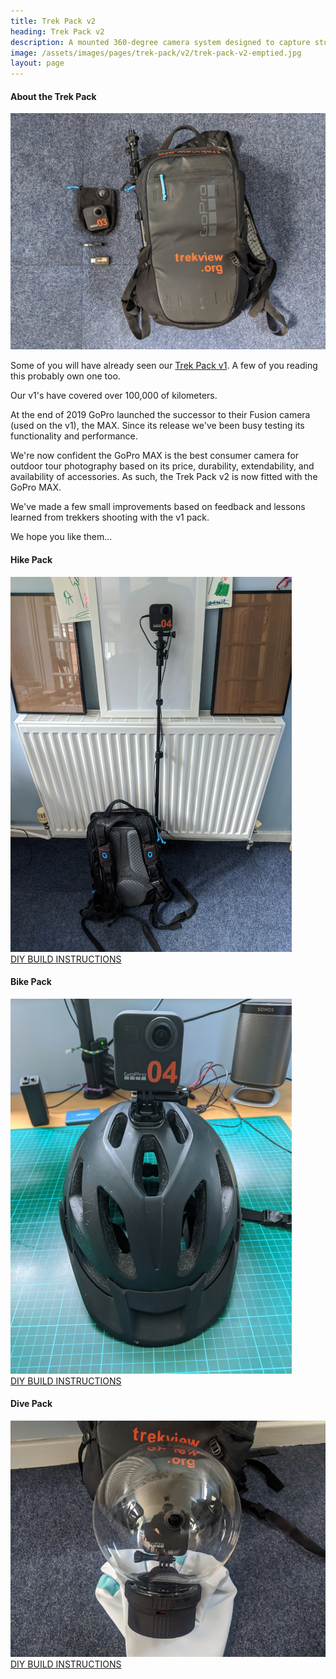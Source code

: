 ```yaml
---
title: Trek Pack v2
heading: Trek Pack v2
description: A mounted 360-degree camera system designed to capture stunning 360-degree Street View tours in all terrains.
image: /assets/images/pages/trek-pack/v2/trek-pack-v2-emptied.jpg
layout: page
---
```


<div class="text-container">

<h4>About the Trek Pack</h4>

<img class="img-fluid" src="/assets/images/pages/trek-pack/v2/trek-pack-v2-emptied.jpg" alt="Trek Pack v2" title="Trek Pack v2">

<p>Some of you will have already seen our <a target="_blank" href="https://docs.google.com/document/d/1oSqSrrQsz7gIDRz7vZsDl7QcjCrFhcG_82nEpbR52tQ/edit?usp=sharing">Trek Pack v1</a>. A few of you reading this probably own one too.</p>

<p>Our v1's have covered over 100,000 of kilometers.</p>

<p>At the end of 2019 GoPro launched the successor to their Fusion camera (used on the v1), the MAX. Since its release we've been busy testing its functionality and performance.</p>

<p>We're now confident the GoPro MAX is the best consumer camera for outdoor tour photography based on its price, durability, extendability, and availability of accessories. As such, the Trek Pack v2 is now fitted with the GoPro MAX.</p>

<p>We've made a few small improvements based on feedback and lessons learned from trekkers shooting with the v1 pack.</p>

<p>We hope you like them...</p>

<h4>Hike Pack</h4>

<img class="img-fluid" src="/assets/images/pages/trek-pack/v2/trek-pack-hike-multi-day.jpg" alt="Trek Pack v2 Hike" title="Trek Pack v2 Multi-day Hike">

<div class="cta button"><a target="_blank" href="https://docs.google.com/document/d/1yGxcXvqZUjf7ZY5FLXhcNmo9B5y8OvbHeB8jyhwlr3k/edit#heading=h.dlbngdf3ch11">DIY BUILD INSTRUCTIONS</a></div>

<h4>Bike Pack</h4>

<img class="img-fluid" src="/assets/images/pages/trek-pack/v2/trek-pack-bike.jpg" alt="Trek Pack v2 Bike" title="Trek Pack v2 Bike">

<div class="cta button"><a target="_blank" href="https://docs.google.com/document/d/1yGxcXvqZUjf7ZY5FLXhcNmo9B5y8OvbHeB8jyhwlr3k/edit#heading=h.88wsclu26g1n">DIY BUILD INSTRUCTIONS</a></div>

<h4>Dive Pack</h4>

<img class="img-fluid" src="/assets/images/pages/trek-pack/v2/trek-pack-dive.jpg" alt="Trek Pack v2 Dive" title="Trek Pack v2 Dive">

<div class="cta button"><a target="_blank" href="https://docs.google.com/document/d/1yGxcXvqZUjf7ZY5FLXhcNmo9B5y8OvbHeB8jyhwlr3k/edit#heading=h.88wsclu26g1n">DIY BUILD INSTRUCTIONS</a></div>

</div>